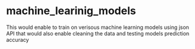 # machine_learinig_models
This would enable to train on verisous machine learning models using json API that would also enable cleaning the data and testing models prediction accuracy

